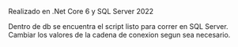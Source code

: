 Realizado en .Net Core 6 y SQL Server 2022

Dentro de db se encuentra el script listo para correr en SQL Server.
Cambiar los valores de la cadena de conexion segun sea necesario.
